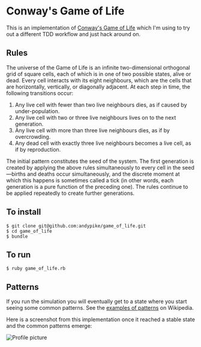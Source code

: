 Conway's Game of Life
=====================

This is an implementation of [Conway's Game of Life](http://en.wikipedia.org/wiki/Conway's_Game_of_Life) which I'm using to try out a different TDD workflow and just hack around on.

Rules
-----

The universe of the Game of Life is an infinite two-dimensional orthogonal grid of square cells, each of which is in one of two possible states, alive or dead. Every cell interacts with its eight neighbours, which are the cells that are horizontally, vertically, or diagonally adjacent. At each step in time, the following transitions occur:

1. Any live cell with fewer than two live neighbours dies, as if caused by under-population.
2. Any live cell with two or three live neighbours lives on to the next generation.
3. Any live cell with more than three live neighbours dies, as if by overcrowding.
4. Any dead cell with exactly three live neighbours becomes a live cell, as if by reproduction.

The initial pattern constitutes the seed of the system. The first generation is created by applying the above rules simultaneously to every cell in the seed—births and deaths occur simultaneously, and the discrete moment at which this happens is sometimes called a tick (in other words, each generation is a pure function of the preceding one). The rules continue to be applied repeatedly to create further generations.

To install
----------

```
$ git clone git@github.com:andypike/game_of_life.git
$ cd game_of_life
$ bundle
```

To run
------

```
$ ruby game_of_life.rb
```

Patterns
--------

If you run the simulation you will eventually get to a state where you start seeing some common patterns. See the [examples of patterns](http://en.wikipedia.org/wiki/Conway's_Game_of_Life#Examples_of_patterns) on Wikipedia.

Here is a screenshot from this implementation once it reached a stable state and the common patterns emerge:

![Profile picture](https://raw.github.com/andypike/game_of_life/master/game_of_life_patterns.png)